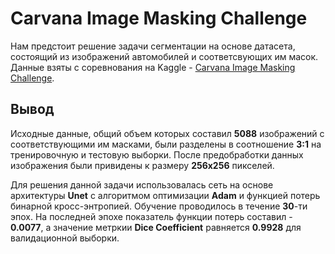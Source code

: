 # Carvana Image Masking Challenge

Нам предстоит решение задачи сегментации на основе датасета, состоящий из изображений автомобилей и соответсвующих им масок. Данные взяты с соревнования на Kaggle - [Carvana Image Masking Challenge](https://www.kaggle.com/c/carvana-image-masking-challenge).

## Вывод

Исходные данные, общий объем которых составил **5088** изображений с соответствующими им масками, были разделены в соотношение **3:1** на тренировочную и тестовую выборки. После предобработки данных изображения были привидены к размеру **256x256** пикселей.

Для решения данной задачи использовалась сеть на основе архитектуры **Unet** с алгоритмом оптимизации **Adam** и функцией потерь бинарной кросс-энтропией. Обучение проводилось в течение **30**-ти эпох. На последней эпохе показатель функции потерь составил - **0.0077**, а значение метркии **Dice Coefficient** равняется **0.9928** для валидационной выборки.
